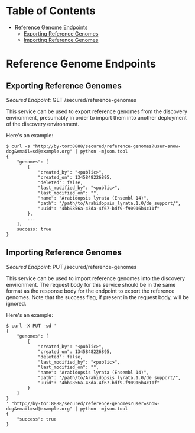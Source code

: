 # Table of Contents

* [Reference Genome Endpoints](#reference-genome-endpoints)
    * [Exporting Reference Genomes](#exporting-reference-genomes)
    * [Importing Reference Genomes](#importing-reference-genomes)

# Reference Genome Endpoints

## Exporting Reference Genomes

*Secured Endpoint:* GET /secured/reference-genomes

This service can be used to export reference genomes from the discovery
environment, presumably in order to import them into another deployment of the
discovery environment.

Here's an example:

```
$ curl -s "http://by-tor:8888/secured/reference-genomes?user=snow-dog&email=sd@example.org" | python -mjson.tool
{
    "genomes": [
        {
            "created_by": "<public>",
            "created_on": 1345848226895,
            "deleted": false,
            "last_modified_by": "<public>",
            "last_modified_on": "",
            "name": "Arabidopsis lyrata (Ensembl 14)",
            "path": "/path/to/Arabidopsis_lyrata.1.0/de_support/",
            "uuid": "4bb9856a-43da-4f67-bdf9-f90916b4c11f"
        },
        ...
    ],
    success: true
}
```

## Importing Reference Genomes

*Secured Endpoint:* PUT /secured/reference-genomes

This service can be used to import reference genomes into the discovery
environment. The request body for this service should be in the same format as
the response body for the endpoint to export the reference genomes. Note that
the success flag, if present in the request body, will be ignored.

Here's an example:

```
$ curl -X PUT -sd '
{
    "genomes": [
        {
            "created_by": "<public>",
            "created_on": 1345848226895,
            "deleted": false,
            "last_modified_by": "<public>",
            "last_modified_on": "",
            "name": "Arabidopsis lyrata (Ensembl 14)",
            "path": "/path/to/Arabidopsis_lyrata.1.0/de_support/",
            "uuid": "4bb9856a-43da-4f67-bdf9-f90916b4c11f"
        }
    ]
}
' "http://by-tor:8888/secured/reference-genomes?user=snow-dog&email=sd@example.org" | python -mjson.tool
{
    "success": true
}
```
